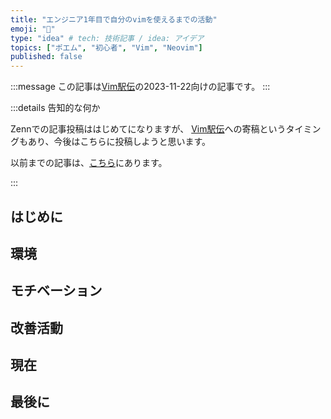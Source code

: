 ```yaml
---
title: "エンジニア1年目で自分のvimを使えるまでの活動"
emoji: "🔰"
type: "idea" # tech: 技術記事 / idea: アイデア
topics: ["ポエム", "初心者", "Vim", "Neovim"]
published: false
---
```


<!-- textlint-disable -->
:::message
この記事は[Vim駅伝](https://vim-jp.org/ekiden/)の2023-11-22向けの記事です。
:::
<!-- textlint-enable -->

<!-- textlint-disable -->

:::details 告知的な何か

Zennでの記事投稿ははじめてになりますが、
[Vim駅伝](https://vim-jp.org/ekiden/)への寄稿というタイミングもあり、今後はこちらに投稿しようと思います。

以前までの記事は、[こちら](https://qiita.com/yasunori-kirin0418)にあります。

:::
<!-- textlint-enable -->

## はじめに

## 環境

## モチベーション

## 改善活動

## 現在

## 最後に
